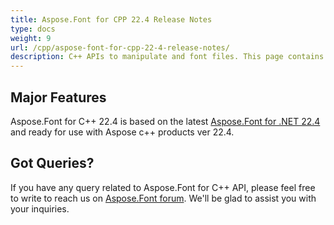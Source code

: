 ```yaml
---
title: Aspose.Font for CPP 22.4 Release Notes
type: docs
weight: 9
url: /cpp/aspose-font-for-cpp-22-4-release-notes/
description: C++ APIs to manipulate and font files. This page contains new Aspose.Font for C++ features, enhancement, and bug fixes in 2023, version 22.4.
---
```


## Major Features

Aspose.Font for C++ 22.4  is based on the latest [Aspose.Font for .NET 22.4](/font/net/aspose-font-for-net-22-4-release-notes/) and ready for use with Aspose c++ products ver 22.4.


## Got Queries?
If you have any query related to Aspose.Font for C++ API, please feel free to write to reach us on [Aspose.Font forum](https://forum.aspose.com/c/font/). We'll be glad to assist you with your inquiries.
